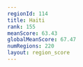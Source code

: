 ```yaml
---
regionId: 114
title: Haiti
rank: 155
meanScore: 63.43
globalMeanScore: 67.47
numRegions: 220
layout: region_score
---
```

